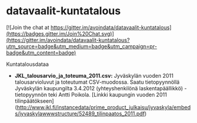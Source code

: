 datavaalit-kuntatalous
======================

[![Join the chat at https://gitter.im/avoindata/datavaalit-kuntatalous](https://badges.gitter.im/Join%20Chat.svg)](https://gitter.im/avoindata/datavaalit-kuntatalous?utm_source=badge&utm_medium=badge&utm_campaign=pr-badge&utm_content=badge)

Kuntatalousdataa

- __JKL_talousarvio_ja_toteuma_2011.csv:__ Jyväskylän vuoden 2011 talousarvioluvut ja toteutumat CSV-muodossa. Saatu tietopyynnöllä Jyväskylän kaupungilta 3.4.2012 (yhteyshenkilönä laskentapäällikkö) - tietopyynnön teki Antti Poikola. [Linkki kaupungin vuoden 2011 tilinpäätökseen] (http://www.jkl.fi/instancedata/prime_product_julkaisu/jyvaskyla/embeds/jyvaskylawwwstructure/52489_tilinpaatos_2011.pdf)
